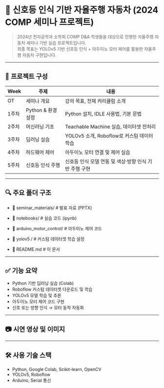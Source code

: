 # 🚗 신호등 인식 기반 자율주행 자동차 (2024 COMP 세미나 프로젝트)

> 2024년 전자공학과 소학회 COMP D&A 학생들을 대상으로 진행한 자율주행 자동차 세미나 기반 실습 프로젝트입니다.  
> 최종 목표는 YOLOv5 기반 신호등 인식 + 아두이노 모터 제어를 활용한 자율주행 자동차 구현입니다.

---

## 📌 프로젝트 구성

| Week | 주제 | 내용 |
|------|------|------|
| OT | 세미나 개요 | 강의 목표, 전체 커리큘럼 소개 |
| 1주차 | Python & 환경설정 | Python 설치, IDLE 사용법, 기본 문법 |
| 2주차 | 머신러닝 기초 | Teachable Machine 실습, 데이터셋 전처리 |
| 3주차 | 딥러닝 실습 | YOLOv5 소개, Roboflow로 커스텀 데이터 학습 |
| 4주차 | 하드웨어 제어 | 아두이노 모터 연결 및 제어 실습 |
| 5주차 | 신호등 인식 주행 | 	신호등 인식 모델 연동 및 색상·방향 인식 기반 주행 구현 |

---

## 🔍 주요 폴더 구조
- 📁 seminar_materials/ # 발표 자료 (PPTX)

- 📁 notebooks/ # 실습 코드 (ipynb) 

- 📁 arduino_motor_control/ # 아두이노 제어 코드 

- 📁 yolov5 / # 커스텀 데이터셋 학습 설정 

- 📄 README.md # 이 문서


---

## ✅ 기능 요약

- Python 기반 딥러닝 실습 (Colab)
- Roboflow 커스텀 데이터셋 다운로드 및 학습
- YOLOv5 모델 학습 및 추론
- 아두이노 모터 제어 코드 구현
- 신호 또는 방향 인식 → 모터 동작 자동화

---

## 📷 시연 영상 및 이미지 


---

## 🛠️ 사용 기술 스택

- Python, Google Colab, Scikit-learn, OpenCV
- YOLOv5, Roboflow
- Arduino, Serial 통신
